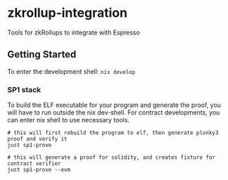 # zkrollup-integration
Tools for zkRollups to integrate with Espresso

## Getting Started

To enter the development shell: `nix develop`

### SP1 stack

To build the ELF executable for your program and generate the proof, you will have to run outside the nix dev-shell.
For contract developments, you can enter nix shell to use necessary tools.

```
# this will first rebuild the program to elf, then generate plonky3 proof and verify it
just sp1-prove

# this will generate a proof for solidity, and creates fixture for contract verifier
just sp1-prove --evm
```
